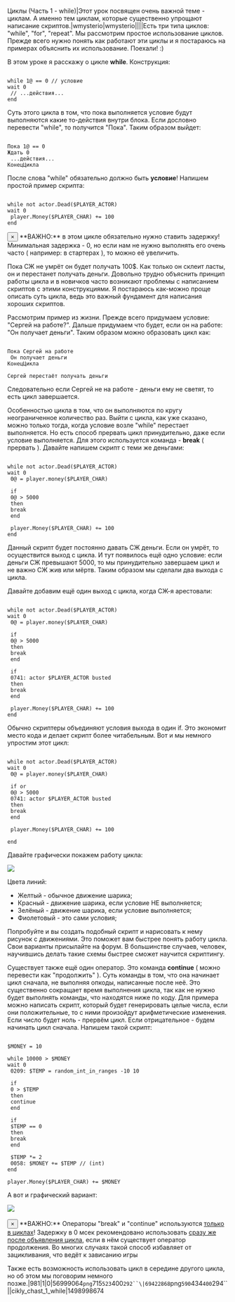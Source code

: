 Циклы (Часть 1 - while)|Этот урок посвящен очень важной теме - циклам. А именно тем циклам, которые существенно упрощают написание скриптов.|wmysterio|wmysterio||||Есть три типа циклов: "while", "for", "repeat". Мы рассмотрим простое использование циклов. Прежде всего нужно понять как работают эти циклы и я постараюсь на примерах объяснить их использование. Поехали! :)

В этом уроке я расскажу о цикле **while**. Конструкция:


```

while 1@ == 0 // условие
wait 0
 // ...действия...
end
```



Суть этого цикла в том, что пока выполняется условие будут выполняются какие то-действия внутри блока. Если дословно перевести "while", то получится "Пока". Таким образом выйдет:


```

Пока 1@ == 0
Ждать 0
 ...действия...
КонецЦикла
```



После слова "while" обязательно должно быть **условие**! Напишем простой пример скрипта:


```

while not actor.Dead($PLAYER_ACTOR)
wait 0
 player.Money($PLAYER_CHAR) += 100
end
```



<div class="alert alert-danger alert-dismissible" role="alert">
 <button type="button" class="close" data-dismiss="alert" aria-label="Close"><span aria-hidden="true">&times;</span></button>
**ВАЖНО:** в этом цикле обязательно нужно ставить задержку! Минимальная задержка - 0, но если нам не нужно выполнять его очень часто ( например: в стартерах ), то можно её увеличить.
</div>

Пока СЖ не умрёт он будет получать 100$. Как только он склеит ласты, он и перестанет получать деньги. Довольно трудно объяснить принцип работы цикла и в новичков часто возникают проблемы с написанием скриптов с этими конструкциями. Я постараюсь как-можно проще описать суть цикла, ведь это важный фундамент для написания хороших скриптов.

Рассмотрим пример из жизни. Прежде всего придумаем условие: "Сергей на работе?". Дальше придумаем что будет, если он на работе: "Он получает деньги". Таким образом можно образовать цикл как:


```

Пока Сергей на работе
 Он получает деньги
КонецЦикла

Сергей перестаёт получать деньги
```



Следовательно если Сергей не на работе - деньги ему не светят, то есть цикл завершается.

Особенностью цикла в том, что он выполняются по кругу неограниченное количество раз. Выйти с цикла, как уже сказано, можно только тогда, когда условие возле "while" перестает выполняется. Но есть способ прервать цикл принудительно, даже если условие выполняется. Для этого используется команда - **break** ( прервать ). Давайте напишем скрипт с теми же деньгами:


```

while not actor.Dead($PLAYER_ACTOR)
wait 0
 0@ = player.money($PLAYER_CHAR)

 if
 0@ > 5000
 then
 break
 end

 player.Money($PLAYER_CHAR) += 100
end
```



Данный скрипт будет постоянно давать СЖ деньги. Если он умрёт, то осуществится выход с цикла. И тут появилось ещё одно условие: если деньги СЖ превышают 5000, то мы принудительно завершаем цикл и не важно СЖ жив или мёртв. Таким образом мы сделали два выхода с цикла.

Давайте добавим ещё один выход с цикла, когда СЖ-я арестовали:


```

while not actor.Dead($PLAYER_ACTOR)
wait 0
 0@ = player.money($PLAYER_CHAR)
 
 if
 0@ > 5000
 then
 break
 end

 if
 0741: actor $PLAYER_ACTOR busted
 then
 break
 end 
 
 player.Money($PLAYER_CHAR) += 100
end
```



Обычно скриптеры объединяют условия выхода в один if. Это экономит место кода и делает скрипт более читабельным. Вот и мы немного упростим этот цикл:


```

while not actor.Dead($PLAYER_ACTOR)
wait 0
 0@ = player.money($PLAYER_CHAR) 

 if or
 0@ > 5000
 0741: actor $PLAYER_ACTOR busted
 then
 break
 end 

 player.Money($PLAYER_CHAR) += 100

end
```



Давайте графически покажем работу цикла:

<!--IMG1--><img src="https://github.com/wmysterio/scm-scripting-lessons/raw/resources/_pu/0/56999064.png" /><!--IMG1-->

Цвета линий:


- Желтый - обычное движение шарика;
- Красный - движение шарика, если условие НЕ выполняется;
- Зелёный - движение шарика, если условие выполняется;
- Фиолетовый - это сами условия;


Попробуйте и вы создать подобный скрипт и нарисовать к нему рисунок с движениями. Это поможет вам быстрее понять работу цикла. Свои варианты присылайте на форум. В большинстве случаев, человек, научившись делать такие схемы быстрее сможет научится скриптингу.

Существует также ещё один оператор. Это команда **continue** ( можно перевести как "продолжить" ). Суть команды в том, что она начинает цикл сначала, не выполняя опкоды, написанные после неё. Это существенно сокращает время выполнения цикла, так как не нужно будет выполнять команды, что находятся ниже по коду. Для примера можно написать скрипт, который будет генерировать целые числа, если они положительные, то с ними произойдут арифметические изменения. Если число будет ноль - прервём цикл. Если отрицательное - будем начинать цикл сначала. Напишем такой скрипт:


```

$MONEY = 10 

while 10000 > $MONEY
wait 0
 0209: $TEMP = random_int_in_ranges -10 10

 if
 0 > $TEMP
 then
 continue
 end
 
 if
 $TEMP == 0
 then
 break
 end

 $TEMP *= 2
 0058: $MONEY += $TEMP // (int)
end

player.Money($PLAYER_CHAR) += $MONEY
```



А вот и графический вариант:

<!--IMG2--><img src="https://github.com/wmysterio/scm-scripting-lessons/raw/resources/_pu/0/69422868.png" /><!--IMG2--><br><br>

<div class="alert alert-danger alert-dismissible" role="alert">
 <button type="button" class="close" data-dismiss="alert" aria-label="Close"><span aria-hidden="true">&times;</span></button>
**ВАЖНО:** Операторы "break" и "continue" используются <u>только в циклах</u>! Задержку в 0 мсек рекомендовано использовать <u>сразу же после объявления цикла</u>, если в нём существует оператор продолжения. Во многих случаях такой способ избавляет от зацикливания, что ведёт к зависанию игры
</div>

Также есть возможность использовать цикл в середине другого цикла, но об этом мы поговорим немного позже.|981|1|0|56999064`png`715`523`400`292``\|69422868`png`590`434`400`294``\||cikly_chast_1_while|1498998674